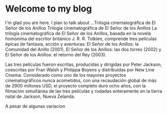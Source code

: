 # Welcome to my blog

I'm glad you are here. I plan to talk about ...Trilogía cinematográfica de El Señor de los Anillos
Trilogía cinematográfica de El Señor de los Anillos
La trilogía cinematográfica de El Señor de los Anillos, basada en la novela homónima del escritor británico J. R. R. Tolkien, comprende tres películas épicas de fantasía, acción y aventuras: El Señor de los Anillos: la Comunidad del Anillo (2001), El Señor de los Anillos: las dos torres (2002) y El Señor de los Anillos: el retorno del Rey (2003).

Las tres películas fueron escritas, producidas y dirigidas por Peter Jackson, coescritas por Fran Walsh y Philippa Boyens y distribuidas por New Line Cinema. Considerado como uno de los mayores proyectos cinematográficos nunca acometidos, con una recaudación global de más de 2900 millones USD, el proyecto completo duró ocho años, con la filmación simultánea de las tres películas y rodadas enteramente en la tierra natal de Jackson, Nueva Zelanda.

A pesar de algunas variacion
